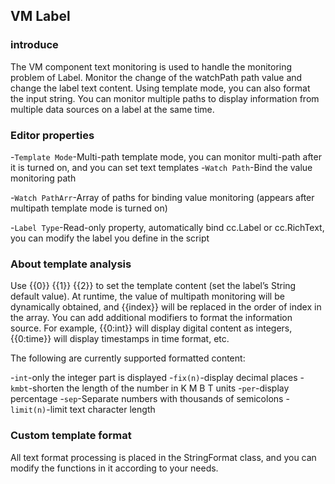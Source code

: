 ## VM Label

### introduce 

The VM component text monitoring is used to handle the monitoring problem of Label. Monitor the change of the watchPath path value and change the label text content. Using template mode, you can also format the input string. You can monitor multiple paths to display information from multiple data sources on a label at the same time.

### Editor properties

-`Template Mode`-Multi-path template mode, you can monitor multi-path after it is turned on, and you can set text templates
-`Watch Path`-Bind the value monitoring path

-`Watch PathArr`-Array of paths for binding value monitoring (appears after multipath template mode is turned on)

-`Label Type`-Read-only property, automatically bind cc.Label or cc.RichText, you can modify the label you define in the script



### About template analysis

Use {{0}} {{1}} {{2}} to set the template content (set the label’s String default value). At runtime, the value of multipath monitoring will be dynamically obtained, and {{index}} will be replaced in the order of index in the array. You can add additional modifiers to format the information source. For example, {{0:int}} will display digital content as integers, {{0:time}} will display timestamps in time format, etc.

The following are currently supported formatted content:

-`int`-only the integer part is displayed
-`fix(n)`-display decimal places
-`kmbt`-shorten the length of the number in K M B T units
-`per`-display percentage
-`sep`-Separate numbers with thousands of semicolons
-`limit(n)`-limit text character length

### Custom template format

All text format processing is placed in the StringFormat class, and you can modify the functions in it according to your needs.
